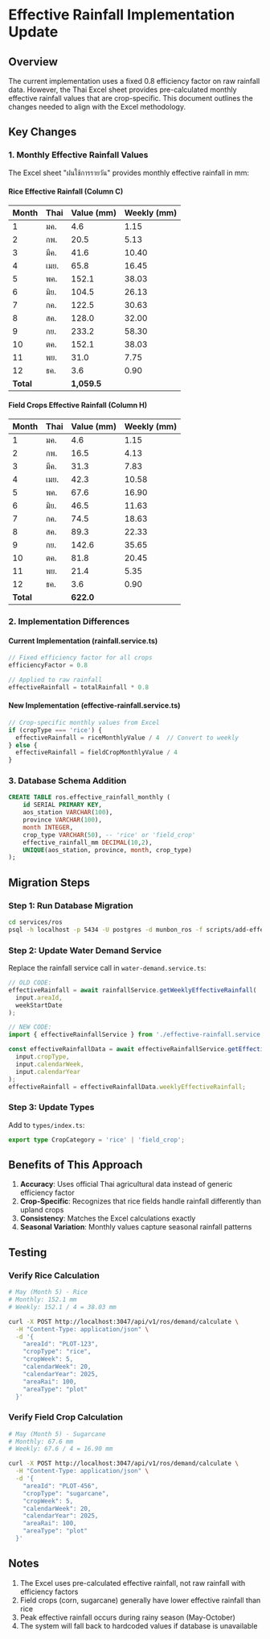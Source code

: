 # Effective Rainfall Implementation Update

## Overview

The current implementation uses a fixed 0.8 efficiency factor on raw rainfall data. However, the Thai Excel sheet provides pre-calculated monthly effective rainfall values that are crop-specific. This document outlines the changes needed to align with the Excel methodology.

## Key Changes

### 1. Monthly Effective Rainfall Values

The Excel sheet "ฝนใช้การรายวัน" provides monthly effective rainfall in mm:

#### Rice Effective Rainfall (Column C)
| Month | Thai | Value (mm) | Weekly (mm) |
|-------|------|-----------|-------------|
| 1 | มค. | 4.6 | 1.15 |
| 2 | กพ. | 20.5 | 5.13 |
| 3 | มีค. | 41.6 | 10.40 |
| 4 | เมย. | 65.8 | 16.45 |
| 5 | พค. | 152.1 | 38.03 |
| 6 | มิย. | 104.5 | 26.13 |
| 7 | กค. | 122.5 | 30.63 |
| 8 | สค. | 128.0 | 32.00 |
| 9 | กย. | 233.2 | 58.30 |
| 10 | ตค. | 152.1 | 38.03 |
| 11 | พย. | 31.0 | 7.75 |
| 12 | ธค. | 3.6 | 0.90 |
| **Total** | | **1,059.5** | |

#### Field Crops Effective Rainfall (Column H)
| Month | Thai | Value (mm) | Weekly (mm) |
|-------|------|-----------|-------------|
| 1 | มค. | 4.6 | 1.15 |
| 2 | กพ. | 16.5 | 4.13 |
| 3 | มีค. | 31.3 | 7.83 |
| 4 | เมย. | 42.3 | 10.58 |
| 5 | พค. | 67.6 | 16.90 |
| 6 | มิย. | 46.5 | 11.63 |
| 7 | กค. | 74.5 | 18.63 |
| 8 | สค. | 89.3 | 22.33 |
| 9 | กย. | 142.6 | 35.65 |
| 10 | ตค. | 81.8 | 20.45 |
| 11 | พย. | 21.4 | 5.35 |
| 12 | ธค. | 3.6 | 0.90 |
| **Total** | | **622.0** | |

### 2. Implementation Differences

#### Current Implementation (rainfall.service.ts)
```typescript
// Fixed efficiency factor for all crops
efficiencyFactor = 0.8

// Applied to raw rainfall
effectiveRainfall = totalRainfall * 0.8
```

#### New Implementation (effective-rainfall.service.ts)
```typescript
// Crop-specific monthly values from Excel
if (cropType === 'rice') {
  effectiveRainfall = riceMonthlyValue / 4  // Convert to weekly
} else {
  effectiveRainfall = fieldCropMonthlyValue / 4
}
```

### 3. Database Schema Addition

```sql
CREATE TABLE ros.effective_rainfall_monthly (
    id SERIAL PRIMARY KEY,
    aos_station VARCHAR(100),
    province VARCHAR(100),
    month INTEGER,
    crop_type VARCHAR(50), -- 'rice' or 'field_crop'
    effective_rainfall_mm DECIMAL(10,2),
    UNIQUE(aos_station, province, month, crop_type)
);
```

## Migration Steps

### Step 1: Run Database Migration
```bash
cd services/ros
psql -h localhost -p 5434 -U postgres -d munbon_ros -f scripts/add-effective-rainfall-table.sql
```

### Step 2: Update Water Demand Service

Replace the rainfall service call in `water-demand.service.ts`:

```typescript
// OLD CODE:
effectiveRainfall = await rainfallService.getWeeklyEffectiveRainfall(
  input.areaId,
  weekStartDate
);

// NEW CODE:
import { effectiveRainfallService } from './effective-rainfall.service';

const effectiveRainfallData = await effectiveRainfallService.getEffectiveRainfall(
  input.cropType,
  input.calendarWeek,
  input.calendarYear
);
effectiveRainfall = effectiveRainfallData.weeklyEffectiveRainfall;
```

### Step 3: Update Types

Add to `types/index.ts`:
```typescript
export type CropCategory = 'rice' | 'field_crop';
```

## Benefits of This Approach

1. **Accuracy**: Uses official Thai agricultural data instead of generic efficiency factor
2. **Crop-Specific**: Recognizes that rice fields handle rainfall differently than upland crops
3. **Consistency**: Matches the Excel calculations exactly
4. **Seasonal Variation**: Monthly values capture seasonal rainfall patterns

## Testing

### Verify Rice Calculation
```bash
# May (Month 5) - Rice
# Monthly: 152.1 mm
# Weekly: 152.1 / 4 = 38.03 mm

curl -X POST http://localhost:3047/api/v1/ros/demand/calculate \
  -H "Content-Type: application/json" \
  -d '{
    "areaId": "PLOT-123",
    "cropType": "rice",
    "cropWeek": 5,
    "calendarWeek": 20,
    "calendarYear": 2025,
    "areaRai": 100,
    "areaType": "plot"
  }'
```

### Verify Field Crop Calculation
```bash
# May (Month 5) - Sugarcane
# Monthly: 67.6 mm
# Weekly: 67.6 / 4 = 16.90 mm

curl -X POST http://localhost:3047/api/v1/ros/demand/calculate \
  -H "Content-Type: application/json" \
  -d '{
    "areaId": "PLOT-456",
    "cropType": "sugarcane",
    "cropWeek": 5,
    "calendarWeek": 20,
    "calendarYear": 2025,
    "areaRai": 100,
    "areaType": "plot"
  }'
```

## Notes

1. The Excel uses pre-calculated effective rainfall, not raw rainfall with efficiency factors
2. Field crops (corn, sugarcane) generally have lower effective rainfall than rice
3. Peak effective rainfall occurs during rainy season (May-October)
4. The system will fall back to hardcoded values if database is unavailable
